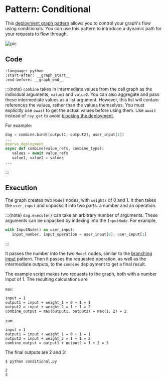 # Pattern: Conditional

This [deployment graph pattern](serve-deployment-graph-patterns-overview) allows you to control your graph's flow using conditionals. You can use this pattern to introduce a dynamic path for your requests to flow through.

![pic](https://raw.githubusercontent.com/ray-project/images/master/docs/serve/deployment-graph/control_flow_based_on_user_inputs.svg)

## Code

```{literalinclude} ../../doc_code/conditional.py
:language: python
:start-after: __graph_start__
:end-before: __graph_end__
```

:::{note}
`combine` takes in intermediate values from the call graph as the individual arguments, `value1` and `value2`. You can also aggregate and pass these intermediate values as a list argument. However, this list will contain references the values, rather than the values themselves. You must explicitly use `await` to get the actual values before using them. Use `await` instead of `ray.get` to avoid [blocking the deployment](serve-model-composition-await-warning).

For example:
```python
dag = combine.bind([output1, output2], user_input[1])
...
@serve.deployment
async def combine(value_refs, combine_type):
   values = await value_refs
   value1, value2 = values
...
```
:::

## Execution

The graph creates two `Model` nodes, with `weights` of 0 and 1. It then takes the `user_input` and unpacks it into two parts: a number and an operation.

:::{note}
`dag.execute()` can take an arbitrary number of arguments. These arguments can be unpacked by indexing into the `InputNode`. For example,

```python
with InputNode() as user_input:
   input_number, input_operation = user_input[0], user_input[1]
```
:::

It passes the number into the two `Model` nodes, similar to the [branching input](deployment-graph-pattern-branching-input) pattern. Then it passes the requested operation, as well as the intermediate outputs, to the `combine` deployment to get a final result.

The example script makes two requests to the graph, both with a number input of 1. The resulting calculations are

`max`:

```
input = 1
output1 = input + weight_1 = 0 + 1 = 1
output2 = input + weight_2 = 1 + 1 = 2
combine_output = max(output1, output2) = max(1, 2) = 2
```

`sum`:

```
input = 1
output1 = input + weight_1 = 0 + 1 = 1
output2 = input + weight_2 = 1 + 1 = 2
combine_output = output1 + output2 = 1 + 2 = 3
```

The final outputs are 2 and 3:

```
$ python conditional.py

2
3
```
